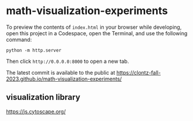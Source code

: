 # math-visualization-experiments

To preview the contents of `index.html` in your browser while developing, open
this project in a Codespace, open the Terminal, and use the following command:

```
python -m http.server
```

Then click `http://0.0.0.0:8000` to open a new tab.

The latest commit is available to the public at 
https://clontz-fall-2023.github.io/math-visualization-experiments/


## visualization library

<https://js.cytoscape.org/>
